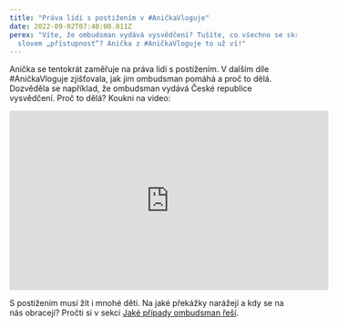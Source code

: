 ```yaml
---
title: "Práva lidí s postižením v #AničkaVloguje"
date: 2022-09-02T07:40:00.011Z
perex: "Víte, že ombudsman vydává vysvědčení? Tušíte, co všechno se skrývá pod
  slovem „přístupnost“? Anička z #AničkaVloguje to už ví!"
---
```

Anička se tentokrát zaměřuje na práva lidí s postižením. V dalším díle #AničkaVloguje zjišťovala, jak jim ombudsman pomáhá a proč to dělá. Dozvěděla se například, že ombudsman vydává České republice vysvědčení. Proč to dělá? Koukni na video:

<iframe width="560" height="315" src="https://www.youtube.com/embed/JjmnpspcfJM" title="YouTube video player" frameborder="0" allow="accelerometer; autoplay; clipboard-write; encrypted-media; gyroscope; picture-in-picture" allowfullscreen></iframe>

S postižením musí žít i mnohé děti. Na jaké překážky narážejí a kdy se na nás obracejí? Pročti si v sekci [Jaké případy ombudsman řeší](https://deti.ochrance.cz/pripady/deti-se-zdravotnim-postizenim/).